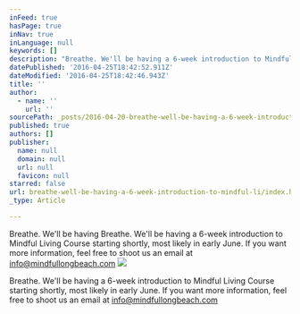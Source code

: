 ```yaml
---
inFeed: true
hasPage: true
inNav: true
inLanguage: null
keywords: []
description: "Breathe. We'll be having a 6-week introduction to Mindful Living Course starting shortly, most likely in early June. If you want more information, feel free to shoot us an email at info@mindfullongbeach.com"
datePublished: '2016-04-25T18:42:52.911Z'
dateModified: '2016-04-25T18:42:46.943Z'
title: ''
author:
  - name: ''
    url: ''
sourcePath: _posts/2016-04-20-breathe-well-be-having-a-6-week-introduction-to-mindful-li.md
published: true
authors: []
publisher:
  name: null
  domain: null
  url: null
  favicon: null
starred: false
url: breathe-well-be-having-a-6-week-introduction-to-mindful-li/index.html
_type: Article

---
```

Breathe. We'll be having Breathe. We'll be having a 6-week introduction to Mindful Living Course starting shortly, most likely in early June. If you want more information, feel free to shoot us an email at info@mindfullongbeach.com
![](https://the-grid-user-content.s3-us-west-2.amazonaws.com/4e2f575a-c013-40bd-b81b-1dd95022320f.jpg)

Breathe. We'll be having a 6-week introduction to Mindful Living Course starting shortly, most likely in early June. If you want more information, feel free to shoot us an email at info@mindfullongbeach.com